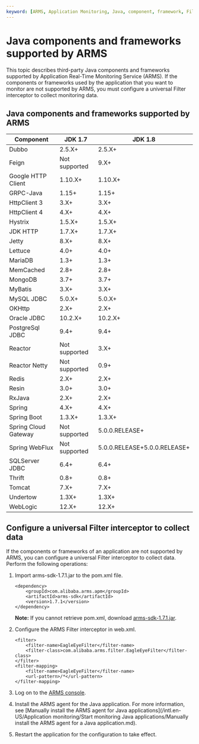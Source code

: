 ```yaml
---
keyword: [ARMS, Application Monitoring, Java, component, framework, Filter]
---
```


# Java components and frameworks supported by ARMS

This topic describes third-party Java components and frameworks supported by Application Real-Time Monitoring Service \(ARMS\). If the components or frameworks used by the application that you want to monitor are not supported by ARMS, you must configure a universal Filter interceptor to collect monitoring data.

## Java components and frameworks supported by ARMS

|Component|JDK 1.7|JDK 1.8|
|---------|-------|-------|
|Dubbo|2.5.X+|2.5.X+|
|Feign|Not supported|9.X+|
|Google HTTP Client|1.10.X+|1.10.X+|
|GRPC-Java|1.15+|1.15+|
|HttpClient 3|3.X+|3.X+|
|HttpClient 4|4.X+|4.X+|
|Hystrix|1.5.X+|1.5.X+|
|JDK HTTP|1.7.X+|1.7.X+|
|Jetty|8.X+|8.X+|
|Lettuce|4.0+|4.0+|
|MariaDB|1.3+|1.3+|
|MemCached|2.8+|2.8+|
|MongoDB|3.7+|3.7+|
|MyBatis|3.X+|3.X+|
|MySQL JDBC|5.0.X+|5.0.X+|
|OKHttp|2.X+|2.X+|
|Oracle JDBC|10.2.X+|10.2.X+|
|PostgreSql JDBC|9.4+|9.4+|
|Reactor|Not supported|3.X+|
|Reactor Netty|Not supported|0.9+|
|Redis|2.X+|2.X+|
|Resin|3.0+|3.0+|
|RxJava|2.X+|2.X+|
|Spring|4.X+|4.X+|
|Spring Boot|1.3.X+|1.3.X+|
|Spring Cloud Gateway|Not supported|5.0.0.RELEASE+|
|Spring WebFlux|Not supported|5.0.0.RELEASE+5.0.0.RELEASE+|
|SQLServer JDBC|6.4+|6.4+|
|Thrift|0.8+|0.8+|
|Tomcat|7.X+|7.X+|
|Undertow|1.3X+|1.3X+|
|WebLogic|12.X+|12.X+|

## Configure a universal Filter interceptor to collect data

If the components or frameworks of an application are not supported by ARMS, you can configure a universal Filter interceptor to collect data. Perform the following operations:

1.  Import arms-sdk-1.7.1.jar to the pom.xml file.

    ```
    <dependency>
        <groupId>com.alibaba.arms.apm</groupId>
        <artifactId>arms-sdk</artifactId>
        <version>1.7.1</version>
    </dependency>
    ```

    **Note:** If you cannot retrieve pom.xml, download [arms-sdk-1.7.1.jar](https://aliware-images.oss-cn-hangzhou.aliyuncs.com/arms/arms-sdk-1.7.1.jar).

2.  Configure the ARMS Filter interceptor in web.xml.

    ```
    <filter>
        <filter-name>EagleEyeFilter</filter-name>
        <filter-class>com.alibaba.arms.filter.EagleEyeFilter</filter-class>
    </filter>
    <filter-mapping>
        <filter-name>EagleEyeFilter</filter-name>
        <url-pattern>/*</url-pattern>
    </filter-mapping>
    ```

3.  Log on to the [ARMS console](https://arms-intl.console.aliyun.com/).
4.  Install the ARMS agent for the Java application. For more information, see [Manually install the ARMS agent for Java applications](/intl.en-US/Application monitoring/Start monitoring Java applications/Manually install the ARMS agent for a Java application.md).
5.  Restart the application for the configuration to take effect.

